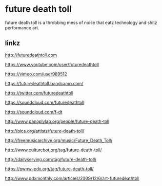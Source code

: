 # future death toll

future death toll is a throbbing mess of noise that eatz technology and shitz performance art.

linkz
-----

<http://futuredeathtoll.com>

<https://www.youtube.com/user/futuredeathtoll>

<https://vimeo.com/user989512>

<https://futuredeathtoll.bandcamp.com/>

<https://twitter.com/futuredeathtoll>

<https://soundcloud.com/futuredeathtoll>

<https://soundcloud.com/f-dt>

<http://www.panoplylab.org/people/future-death-toll>

<http://pica.org/artists/future-death-toll/>

<http://freemusicarchive.org/music/Future_Death_Toll/>

<http://www.culturebot.org/tag/future-death-toll/>

<http://dailyserving.com/tag/future-death-toll/>

<https://pwnw-pdx.org/tag/future-death-toll/>

<http://www.pdxmonthly.com/articles/2009/12/6/art-futuredeathtoll>
